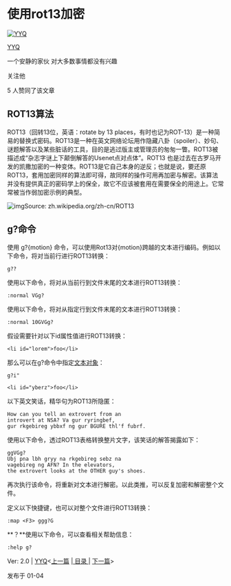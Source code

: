 # 使用rot13加密

[![YYQ](https://pic3.zhimg.com/v2-c4432de041354a82800b86e53483c9c7_xs.jpg?source=172ae18b)](https://www.zhihu.com/people/anthony.yuan)

[YYQ](https://www.zhihu.com/people/anthony.yuan)

一个安静的家伙 对大多数事情都没有兴趣

关注他

5 人赞同了该文章

## ROT13算法

ROT13（回转13位，英语：rotate by 13 places，有时也记为ROT-13）是一种简易的替换式密码。ROT13是一种在英文网络论坛用作隐藏八卦（spoiler）、妙句、谜题解答以及某些脏话的工具，目的是逃过版主或管理员的匆匆一瞥。ROT13被描述成“杂志字谜上下颠倒解答的Usenet点对点体”。ROT13 也是过去在古罗马开发的凯撒加密的一种变体。ROT13是它自己本身的逆反；也就是说，要还原ROT13，套用加密同样的算法即可得，故同样的操作可用再加密与解密。该算法并没有提供真正的密码学上的保全，故它不应该被套用在需要保全的用途上。它常常被当作弱加密示例的典型。

![img](https://pic1.zhimg.com/80/v2-dcb651380cf87d279db109dd3a4d0ba4_720w.jpg)Source: zh.wikipedia.org/zh-cn/ROT13

## g?命令

使用 g?{motion} 命令，可以使用Rot13对{motion}跨越的文本进行编码。例如以下命令，将对当前行进行ROT13转换：

```vim
g??
```

使用以下命令，将对从当前行到文件末尾的文本进行ROT13转换：

```vim
:normal VGg?
```

使用以下命令，将对从指定行到文件末尾的文本进行ROT13转换：

```vim
:normal 10GVGg?
```

假设需要针对以下id属性值进行ROT13转换：

```text
<li id="lorem">foo</li>
```

那么可以在g?命令中指定[文本对象](https://link.zhihu.com/?target=https%3A//yyq123.github.io/learn-vim/learn-vi-10-TextObjects.html)：

```vim
g?i" 
```



```text
<li id="yberz">foo</li>
```

以下英文笑话，精华句为ROT13所隐匿：

```text
How can you tell an extrovert from an
introvert at NSA? Va gur ryringbef,
gur rkgebireg ybbxf ng gur BGURE thl'f fubrf.
```

使用以下命令，透过ROT13表格转换整片文字，该笑话的解答揭露如下：

```vim
ggVGg?
Ubj pna lbh gryy na rkgebireg sebz na
vagebireg ng AFN? In the elevators,
the extrovert looks at the OTHER guy's shoes.
```

再次执行该命令，将重新对文本进行解密。以此类推，可以反复加密和解密整个文件。

定义以下快捷键，也可以对整个文件进行ROT13转换：

```vim
:map <F3> ggg?G
```

**？**使用以下命令，可以查看相关帮助信息：

```vim
:help g?
```

Ver: 2.0 | [YYQ](mailto:yyq123@gmail.com)<[上一篇](https://link.zhihu.com/?target=http%3A//yyq123.github.io/learn-vim/learn-vi-27-crypt.html) |[ 目录 ](https://link.zhihu.com/?target=http%3A//yyq123.github.com/learn-vim/learn-vi-00-00-TOC.html)| [下一篇](https://link.zhihu.com/?target=http%3A//yyq123.github.io/learn-vim/learn-vim-Shell-Filter.html)>

发布于 01-04